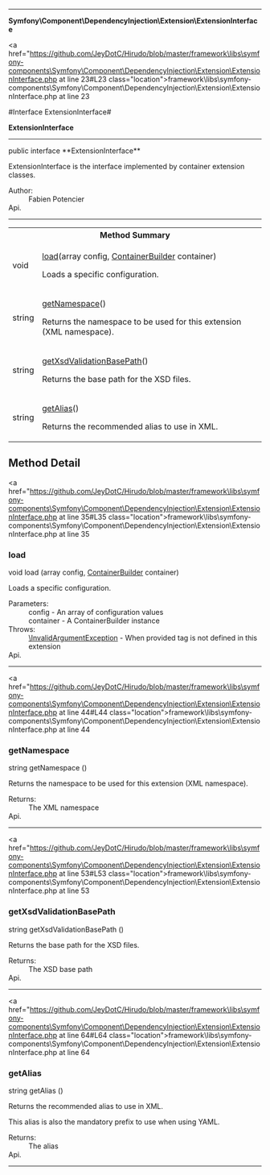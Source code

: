 
- - -

**Symfony\Component\DependencyInjection\Extension\ExtensionInterface**


<a href="https://github.com/JeyDotC/Hirudo/blob/master/framework\libs\symfony-components\Symfony\Component\DependencyInjection\Extension\ExtensionInterface.php at line 23#L23 class="location">framework\libs\symfony-components\Symfony\Component\DependencyInjection\Extension\ExtensionInterface.php at line 23</a>

#Interface ExtensionInterface#

**ExtensionInterface**




- - -

<p class="signature">public  interface **ExtensionInterface**</p>

<div class="comment" id="overview_description"><p>ExtensionInterface is the interface implemented by container extension classes.</p></div>

<dl>
<dt>Author:</dt>
<dd>Fabien Potencier <fabien@symfony.com></dd>
<dt>Api.</dt>
</dl>


- - -

<table id="summary_method">
<tr><th colspan="2">Method Summary</th></tr>
<tr>
<td><span class='k'></span> <span class='nx'>void</span></td>
<td class="description"><p class="name"><a href="#load">load</a>(array config, <a href="../../../../symfony/component/dependencyinjection/containerbuilder.html">ContainerBuilder</a> container)</p><p class="description">Loads a specific configuration.</p></td>
</tr>
<tr>
<td><span class='k'></span> <span class='nx'>string</span></td>
<td class="description"><p class="name"><a href="#getnamespace">getNamespace</a>()</p><p class="description">Returns the namespace to be used for this extension (XML namespace).</p></td>
</tr>
<tr>
<td><span class='k'></span> <span class='nx'>string</span></td>
<td class="description"><p class="name"><a href="#getxsdvalidationbasepath">getXsdValidationBasePath</a>()</p><p class="description">Returns the base path for the XSD files.</p></td>
</tr>
<tr>
<td><span class='k'></span> <span class='nx'>string</span></td>
<td class="description"><p class="name"><a href="#getalias">getAlias</a>()</p><p class="description">Returns the recommended alias to use in XML.
</p></td>
</tr>
</table>

<h2 id="detail_method">Method Detail</h2>

<a href="https://github.com/JeyDotC/Hirudo/blob/master/framework\libs\symfony-components\Symfony\Component\DependencyInjection\Extension\ExtensionInterface.php at line 35#L35 class="location">framework\libs\symfony-components\Symfony\Component\DependencyInjection\Extension\ExtensionInterface.php at line 35</a>

<h3 id="load()">load</h3>
<span class='k'></span> <span class='nx'>void</span> <span class='nf'>load</span> (array config, <a href="../../../../symfony/component/dependencyinjection/containerbuilder.html">ContainerBuilder</a> container)

<div class="details">
<p>Loads a specific configuration.</p><dl>
<dt>Parameters:</dt>
<dd>config - An array of configuration values</dd>
<dd>container - A ContainerBuilder instance</dd>
<dt>Throws:</dt>
<dd><a href="../../../../symfony/component/dependencyinjection/exception/invalidargumentexception.html">\InvalidArgumentException</a> - When provided tag is not defined in this extension</dd>
<dt>Api.</dt>
</dl>
</div>

- - -


<a href="https://github.com/JeyDotC/Hirudo/blob/master/framework\libs\symfony-components\Symfony\Component\DependencyInjection\Extension\ExtensionInterface.php at line 44#L44 class="location">framework\libs\symfony-components\Symfony\Component\DependencyInjection\Extension\ExtensionInterface.php at line 44</a>

<h3 id="getNamespace()">getNamespace</h3>
<span class='k'></span> <span class='nx'>string</span> <span class='nf'>getNamespace</span> ()

<div class="details">
<p>Returns the namespace to be used for this extension (XML namespace).</p><dl>
<dt>Returns:</dt>
<dd>The XML namespace</dd>
<dt>Api.</dt>
</dl>
</div>

- - -


<a href="https://github.com/JeyDotC/Hirudo/blob/master/framework\libs\symfony-components\Symfony\Component\DependencyInjection\Extension\ExtensionInterface.php at line 53#L53 class="location">framework\libs\symfony-components\Symfony\Component\DependencyInjection\Extension\ExtensionInterface.php at line 53</a>

<h3 id="getXsdValidationBasePath()">getXsdValidationBasePath</h3>
<span class='k'></span> <span class='nx'>string</span> <span class='nf'>getXsdValidationBasePath</span> ()

<div class="details">
<p>Returns the base path for the XSD files.</p><dl>
<dt>Returns:</dt>
<dd>The XSD base path</dd>
<dt>Api.</dt>
</dl>
</div>

- - -


<a href="https://github.com/JeyDotC/Hirudo/blob/master/framework\libs\symfony-components\Symfony\Component\DependencyInjection\Extension\ExtensionInterface.php at line 64#L64 class="location">framework\libs\symfony-components\Symfony\Component\DependencyInjection\Extension\ExtensionInterface.php at line 64</a>

<h3 id="getAlias()">getAlias</h3>
<span class='k'></span> <span class='nx'>string</span> <span class='nf'>getAlias</span> ()

<div class="details">
<p>Returns the recommended alias to use in XML.</p><p>This alias is also the mandatory prefix to use when using YAML.</p><dl>
<dt>Returns:</dt>
<dd>The alias</dd>
<dt>Api.</dt>
</dl>
</div>

- - -

